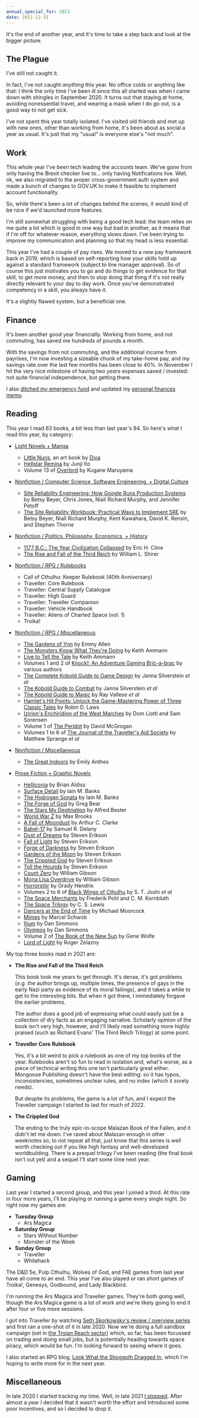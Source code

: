 ```yaml
---
annual_special_for: 2021
date: 2021-12-31
---
```


It's the end of another year, and it's time to take a step back and
look at the bigger picture.


## The Plague

I've still not caught it.

In fact, I've not caught *anything* this year.  No office colds or
anything like that: I think the only time I've been ill since this all
started was when I came down with shingles in September 2020.  It
turns out that staying at home, avoiding nonessential travel, and
wearing a mask when I do go out, is a good way to not get sick.

I've not spent this year totally isolated.  I've visited old friends
and met up with new ones, other than working from home, it's been
about as social a year as usual.  It's just that my "usual" is
everyone else's "not much".


## Work

This whole year I've been tech leading the accounts team.  We've gone
from only having the Brexit checker live to... only having
Notifications live.  Well, ok, we also migrated to the proper
cross-government auth system and made a bunch of changes to GOV.UK to
make it feasible to implement account functionality.

So, while there's been a lot of changes behind the scenes, it would
kind of be nice if we'd launched more features.

I'm still somewhat struggling with being a good tech lead: the team
relies on me quite a lot which is good in one way but bad in another,
as it means that if I'm off for whatever reason, everything slows
down.  I've been trying to improve my communication and planning so
that my head is less essential.

This year I've had a couple of pay rises.  We moved to a new pay
framework back in 2019, which is based on self-reporting how your
skills hold up against a standard framework (subject to line manager
approval).  So of course this just motivates you to go and do things
to get evidence for that skill, to get more money, and then to stop
doing that thing if it's not really directly relevant to your day to
day work.  Once you've demonstrated competency in a skill, you always
have it.

It's a slightly flawed system, but a beneficial one.


## Finance

It's been another good year financially.  Working from home, and not
commuting, has saved me hundreds of pounds a month.

With the savings from not commuting, and the additional income from
payrises, I'm now investing a sizeable chunk of my take-home pay, and
my savings rate over the last few months has been close to 40%.  In
November I hit the very nice milestone of having *two years* expenses
saved / invested: not quite financial independence, but getting there.

I also [ditched my emergency fund][] and updated my [personal finances
memo][].

[ditched my emergency fund]: weeknotes-168.html#systems
[personal finances memo]: personal-finance.html


## Reading

This year I read 63 books, a bit less than last year's 94.  So here's
what I read this year, by category:

- [Light Novels + Manga](https://bookdb.barrucadu.co.uk/search?keywords=&author%5B%5D=&location=&match=&category=a3bbb1c6-5ff8-4ddf-81f4-820593a2a5ff)
  - [Little Nuns](https://www.kickstarter.com/projects/diva01/litttle-nuns), an art book by [Diva](https://twitter.com/hyxpk)
  - [Hellstar Remina](https://junjiitomanga.fandom.com/wiki/Hellstar_Remina) by Junji Ito
  - Volume 13 of [Overlord](https://en.wikipedia.org/wiki/Overlord_(novel_series)) by Kugane Maruyama

- [Nonfiction / Computer Science, Software Engineering, + Digital Culture](https://bookdb.barrucadu.co.uk/search?keywords=&author%5B%5D=&location=&match=&category=afc7135b-bf67-4284-bcc1-2bbd3386aea3)
  - [Site Reliability Engineering: How Google Runs Production Systems](https://www.google.co.uk/books/edition/_/81UrjwEACAAJ?hl=en) by Betsy Beyer, Chris Jones, Niall Richard Murphy, and Jennifer Petoff
  - [The Site Reliability Workbook: Practical Ways to Implement SRE](https://www.google.co.uk/books/edition/_/fElmDwAAQBAJ?hl=en) by Betsy Beyer, Niall Richard Murphy, Kent Kawahara, David K. Rensin, and Stephen Thorne

- [Nonfiction / Politics, Philosophy, Economics, + History](https://bookdb.barrucadu.co.uk/search?keywords=&author%5B%5D=&location=&match=&category=ac4706f3-54c3-4e6d-a72d-85321d9dcd72)
  - [1177 B.C.: The Year Civilization Collapsed](https://en.wikipedia.org/wiki/1177_B.C.:_The_Year_Civilization_Collapsed) by Eric H. Cline
  - [The Rise and Fall of the Third Reich](https://en.wikipedia.org/wiki/The_Rise_and_Fall_of_the_Third_Reich) by William L. Shirer

- [Nonfiction / RPG / Rulebooks](https://bookdb.barrucadu.co.uk/search?keywords=&author%5B%5D=&location=&match=&category=219ae9f4-84f1-4ea2-a9cd-fbc16698a669)
  - Call of Cthulhu: Keeper Rulebook (40th Anniversary)
  - Traveller: Core Rulebook
  - Traveller: Central Supply Catalogue
  - Traveller: High Guard
  - Traveller: Traveller Companion
  - Traveller: Vehicle Handbook
  - Traveller: Aliens of Charted Space (vol. 1)
  - Troika!

- [Nonfiction / RPG / Miscellaneous](https://bookdb.barrucadu.co.uk/search?keywords=&author%5B%5D=&location=&match=&category=70196ec9-dd61-4241-afc9-dd6be7be30a6)
  - [The Gardens of Ynn](https://www.drivethrurpg.com/product/237544/The-Gardens-Of-Ynn) by Emmy Allen
  - [The Monsters Know What They're Doing](http://spyandowl.com/the-monsters-know) by Keith Ammann
  - [Live to Tell the Tale](http://spyandowl.com/live-to-tell-the-tale) by Keith Ammann
  - Volumes 1 and 2 of [Knock!: An Adventure Gaming Bric-a-brac](https://www.themerrymushmen.com/our-products/) by various authors
  - [The Complete Kobold Guide to Game Design](https://koboldpress.com/kpstore/product/complete-kobold-guide-to-game-design-2nd-edition/) by Janna Silverstein *et al*
  - [The Kobold Guide to Combat](https://koboldpress.com/kpstore/product/kobold-guide-to-combat/) by Janna Silverstein *et al*
  - [The Kobold Guide to Magic](https://koboldpress.com/kpstore/product/kobold-guide-to-magic/) by Ray Vallese *et al*
  - [Hamlet's Hit Points: Unlock the Game-Mastering Power of Three Classic Tales](https://gameplaywright.net/books/hamlets-hit-points/) by Robin D. Laws
  - [Izirion's Enchiridion of the West Marches](https://www.drivethrurpg.com/product/333956/Izirions-Enchiridion-of-the-West-Marches) by Dom Liotti and Sam Sorensen
  - Volume 1 of [The Peridot](https://www.drivethrurpg.com/product/182353/The-Peridot-Issue-1) by David McGrogan
  - Volumes 1 to 6 of [The Journal of the Traveller's Aid Society](https://wiki.travellerrpg.com/Mongoose_2nd:_Journal_of_the_Travellers%27_Aid_Society) by Matthew Sprange *et al*

- [Nonfiction / Miscellaneous](https://bookdb.barrucadu.co.uk/search?keywords=&author%5B%5D=&location=&match=&category=fb2dd601-883a-4254-a294-fcf0a0f98d2f)
  - [The Great Indoors](http://emilyanthes.com/thegreatindoors/) by Emily Anthes

- [Prose Fiction + Graphic Novels](https://bookdb.barrucadu.co.uk/search?keywords=&author%5B%5D=&location=&match=&category=590ac55d-0644-4a71-b902-587faa5b03d9)
  - [Helliconia](https://en.wikipedia.org/wiki/Helliconia) by Brian Aldiss
  - [Surface Detail](https://en.wikipedia.org/wiki/Surface_Detail) by Iain M. Banks
  - [The Hydrogen Sonata](https://en.wikipedia.org/wiki/The_Hydrogen_Sonata) by Iain M. Banks
  - [The Forge of God](https://en.wikipedia.org/wiki/The_Forge_of_God) by Greg Bear
  - [The Stars My Destination](https://en.wikipedia.org/wiki/The_Stars_My_Destination) by Alfred Bester
  - [World War Z](https://en.wikipedia.org/wiki/World_War_Z) by Max Brooks
  - [A Fall of Moondust](https://en.wikipedia.org/wiki/A_Fall_of_Moondust) by Arthur C. Clarke
  - [Babel-17](https://en.wikipedia.org/wiki/Babel-17) by Samuel R. Delany
  - [Dust of Dreams](https://malazan.fandom.com/wiki/Dust_of_Dreams) by Steven Erikson
  - [Fall of Light](https://malazan.fandom.com/wiki/Fall_of_Light) by Steven Erikson
  - [Forge of Darkness](https://malazan.fandom.com/wiki/Forge_of_Darkness) by Steven Erikson
  - [Gardens of the Moon](https://malazan.fandom.com/wiki/Gardens_of_the_Moon) by Steven Erikson
  - [The Crippled God](https://malazan.fandom.com/wiki/The_Crippled_God) by Steven Erikson
  - [Toll the Hounds](https://malazan.fandom.com/wiki/Toll_the_Hounds) by Steven Erikson
  - [Count Zero](https://en.wikipedia.org/wiki/Count_Zero) by William Gibson
  - [Mona Lisa Overdrive](https://en.wikipedia.org/wiki/Mona_Lisa_Overdrive) by William Gibson
  - [Horrorstör](https://en.wikipedia.org/wiki/Horrorst%C3%B6r) by Grady Hendrix
  - Volumes 2 to 6 of [Black Wings of Cthulhu](https://www.goodreads.com/book/show/39912887-black-wings-of-cthulhu) by S. T. Joshi *et al*
  - [The Space Merchants](https://en.wikipedia.org/wiki/The_Space_Merchants) by Frederik Pohl and C. M. Kornbluth
  - [The Space Trilogy](https://en.wikipedia.org/wiki/The_Space_Trilogy) by C. S. Lewis
  - [Dancers at the End of Time](https://en.wikipedia.org/wiki/The_Dancers_at_the_End_of_Time#The_Dancers_at_the_End_of_Time) by Michael Moorcock
  - [Mimes](https://www.goodreads.com/book/show/14459517-mimes-with-a-prologue-and-epilogue) by Marcel Schwob
  - [Ilium](https://en.wikipedia.org/wiki/Ilium_(novel)) by Dan Simmons
  - [Olympos](https://en.wikipedia.org/wiki/Ilium/Olympos) by Dan Simmons
  - Volume 2 of [The Book of the New Sun](https://en.wikipedia.org/wiki/The_Book_of_the_New_Sun) by Gene Wolfe
  - [Lord of Light](https://en.wikipedia.org/wiki/Lord_of_Light) by Roger Zelazny

My top three books read in 2021 are:

- **The Rise and Fall of the Third Reich**

  This book took me years to get through.  It's dense, it's got
  problems (*e.g.* the author brings up, multiple times, the presence
  of gays in the early Nazi party as evidence of its moral failings),
  and it takes a while to get to the interesting bits.  But when it
  got there, I immediately forgave the earlier problems.
  
  The author does a good job of expressing what could easily just be a
  collection of dry facts as an engaging narrative.  Scholarly opinion
  of the book isn't very high, however, and I'll likely read something
  more highly praised (such as Richard Evans' The Third Reich Trilogy)
  at some point.

- **Traveller Core Rulebook**

  Yes, it's a bit weird to pick a rulebook as one of my top books of
  the year.  Rulebooks aren't so fun to read in isolation and, what's
  worse, as a piece of technical writing this one isn't particularly
  great either.  Mongoose Publishing doesn't have the best editing: so
  it has typos, inconsistencies, sometimes unclear rules, and no index
  (which it sorely needs).
  
  But despite its problems, the game is a lot of fun, and I expect the
  Traveller campaign I started to last for much of 2022.

- **The Crippled God**

  The ending to the truly epic-in-scope Malazan Book of the Fallen,
  and it didn't let me down.  I've raved about Malazan enough in other
  weeknotes so, to not repeat all that, just know that this series is
  well worth checking out if you like high fantasy and well-developed
  worldbuilding.  There is a prequel trilogy I've been reading (the
  final book isn't out yet) and a sequel I'll start some time next
  year.


## Gaming

Last year I started a second group, and this year I joined a third.
At this rate in four more years, I'll be playing or running a game
every single night.  So right now my games are:

- **Tuesday Group**
  - Ars Magica
- **Saturday Group**
  - Stars Without Number
  - Monster of the Week
- **Sunday Group**
  - Traveller
  - Whitehack

The D&D 5e, Pulp Cthulhu, Wolves of God, and FAE games from last year
have all come to an end.  This year I've also played or ran short
games of Troika!, Genesys, Godbound, and Lady Blackbird.

I'm running the Ars Magica and Traveller games.  They're both going
well, though the Ars Magica game is a lot of work and we're likely
going to end it after four or five more sessions.

I got into Traveller by watching [Seth Skorkowsky's review / overview
series][] and first ran a one-shot of it in late 2020.  Now we're
doing a full sandbox campaign (set in [the Trojan Reach sector][])
which, so far, has been focussed on trading and doing small jobs, but
is potentially heading towards space piracy, which would be fun.  I'm
looking forward to seeing where it goes.

I also started an RPG blog, [Look What the Shoggoth Dragged In][],
which I'm hoping to write more for in the next year.

[Seth Skorkowsky's review / overview series]: https://www.youtube.com/playlist?list=PL25p5gPY6qKVUg6ys5N1oRlsBI7DTByyI
[the Trojan Reach sector]: https://travellermap.com/?p=-98.982!18.778!5.95&options=41983
[Look What the Shoggoth Dragged In]: https://www.lookwhattheshoggothdraggedin.com/


## Miscellaneous

In late 2020 I started tracking my time.  Well, in late 2021 [I
stopped][].  After almost a year I decided that it wasn't worth the
effort and introduced some poor incentives, and so I decided to drop
it.

[I stopped]: weeknotes-168.html#systems

